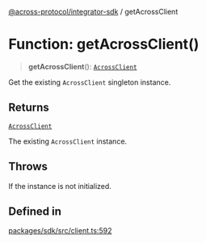[@across-protocol/integrator-sdk](../README.md) / getAcrossClient

# Function: getAcrossClient()

> **getAcrossClient**(): [`AcrossClient`](../classes/AcrossClient.md)

Get the existing `AcrossClient` singleton instance.

## Returns

[`AcrossClient`](../classes/AcrossClient.md)

The existing `AcrossClient` instance.

## Throws

If the instance is not initialized.

## Defined in

[packages/sdk/src/client.ts:592](https://github.com/across-protocol/toolkit/blob/291e746cb19cfa8d76835b72ba70acec1a2f9971/packages/sdk/src/client.ts#L592)
